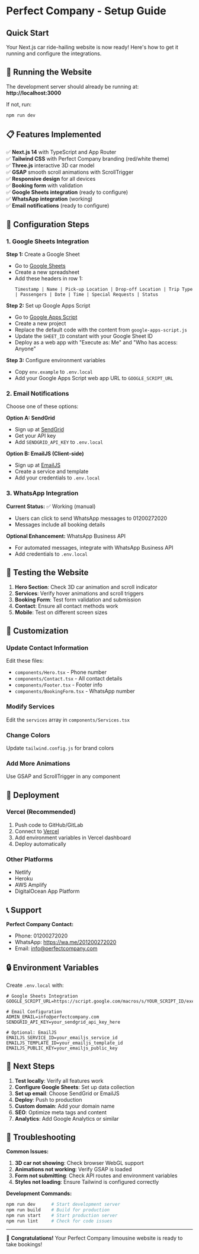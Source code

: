 # Perfect Company - Setup Guide

## Quick Start

Your Next.js car ride-hailing website is now ready! Here's how to get it running and configure the integrations.

## 🚀 Running the Website

The development server should already be running at: **http://localhost:3000**

If not, run:

```bash
npm run dev
```

## 📋 Features Implemented

✅ **Next.js 14** with TypeScript and App Router  
✅ **Tailwind CSS** with Perfect Company branding (red/white theme)  
✅ **Three.js** interactive 3D car model  
✅ **GSAP** smooth scroll animations with ScrollTrigger  
✅ **Responsive design** for all devices  
✅ **Booking form** with validation  
✅ **Google Sheets integration** (ready to configure)  
✅ **WhatsApp integration** (working)  
✅ **Email notifications** (ready to configure)

## 🔧 Configuration Steps

### 1. Google Sheets Integration

**Step 1:** Create a Google Sheet

- Go to [Google Sheets](https://sheets.google.com)
- Create a new spreadsheet
- Add these headers in row 1:
  ```
  Timestamp | Name | Pick-up Location | Drop-off Location | Trip Type | Passengers | Date | Time | Special Requests | Status
  ```

**Step 2:** Set up Google Apps Script

- Go to [Google Apps Script](https://script.google.com)
- Create a new project
- Replace the default code with the content from `google-apps-script.js`
- Update the `SHEET_ID` constant with your Google Sheet ID
- Deploy as a web app with "Execute as: Me" and "Who has access: Anyone"

**Step 3:** Configure environment variables

- Copy `env.example` to `.env.local`
- Add your Google Apps Script web app URL to `GOOGLE_SCRIPT_URL`

### 2. Email Notifications

Choose one of these options:

**Option A: SendGrid**

- Sign up at [SendGrid](https://sendgrid.com)
- Get your API key
- Add `SENDGRID_API_KEY` to `.env.local`

**Option B: EmailJS (Client-side)**

- Sign up at [EmailJS](https://emailjs.com)
- Create a service and template
- Add your credentials to `.env.local`

### 3. WhatsApp Integration

**Current Status:** ✅ Working (manual)

- Users can click to send WhatsApp messages to 01200272020
- Messages include all booking details

**Optional Enhancement:** WhatsApp Business API

- For automated messages, integrate with WhatsApp Business API
- Add credentials to `.env.local`

## 📱 Testing the Website

1. **Hero Section**: Check 3D car animation and scroll indicator
2. **Services**: Verify hover animations and scroll triggers
3. **Booking Form**: Test form validation and submission
4. **Contact**: Ensure all contact methods work
5. **Mobile**: Test on different screen sizes

## 🎨 Customization

### Update Contact Information

Edit these files:

- `components/Hero.tsx` - Phone number
- `components/Contact.tsx` - All contact details
- `components/Footer.tsx` - Footer info
- `components/BookingForm.tsx` - WhatsApp number

### Modify Services

Edit the `services` array in `components/Services.tsx`

### Change Colors

Update `tailwind.config.js` for brand colors

### Add More Animations

Use GSAP and ScrollTrigger in any component

## 🚀 Deployment

### Vercel (Recommended)

1. Push code to GitHub/GitLab
2. Connect to [Vercel](https://vercel.com)
3. Add environment variables in Vercel dashboard
4. Deploy automatically

### Other Platforms

- Netlify
- Heroku
- AWS Amplify
- DigitalOcean App Platform

## 📞 Support

**Perfect Company Contact:**

- Phone: 01200272020
- WhatsApp: https://wa.me/201200272020
- Email: info@perfectcompany.com

## 🔒 Environment Variables

Create `.env.local` with:

```env
# Google Sheets Integration
GOOGLE_SCRIPT_URL=https://script.google.com/macros/s/YOUR_SCRIPT_ID/exec

# Email Configuration
ADMIN_EMAIL=info@perfectcompany.com
SENDGRID_API_KEY=your_sendgrid_api_key_here

# Optional: EmailJS
EMAILJS_SERVICE_ID=your_emailjs_service_id
EMAILJS_TEMPLATE_ID=your_emailjs_template_id
EMAILJS_PUBLIC_KEY=your_emailjs_public_key
```

## 🎯 Next Steps

1. **Test locally**: Verify all features work
2. **Configure Google Sheets**: Set up data collection
3. **Set up email**: Choose SendGrid or EmailJS
4. **Deploy**: Push to production
5. **Custom domain**: Add your domain name
6. **SEO**: Optimize meta tags and content
7. **Analytics**: Add Google Analytics or similar

## 🐛 Troubleshooting

**Common Issues:**

1. **3D car not showing**: Check browser WebGL support
2. **Animations not working**: Verify GSAP is loaded
3. **Form not submitting**: Check API routes and environment variables
4. **Styles not loading**: Ensure Tailwind is configured correctly

**Development Commands:**

```bash
npm run dev      # Start development server
npm run build    # Build for production
npm run start    # Start production server
npm run lint     # Check for code issues
```

---

🎉 **Congratulations!** Your Perfect Company limousine website is ready to take bookings!
